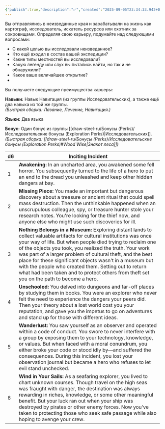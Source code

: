 ```yaml
---
{"publish":true,"description":"✅","created":"2025-09-05T23:34:33.942+02:00","modified":"2025-09-14T00:33:14.719+02:00","cssclasses":""}
---
```


Вы отправлялись в неизведанные края и зарабатывали на жизнь как картограф, исследователь, искатель ресурсов или охотник за сокровищами. Определяя свою карьеру, подумайте над следующими вопросами:
- С какой целью вы исследовали неизведанное?
- Кто ещё входил в состав вашей экспедиции?
- Какие типы местностей вы исследовали?
- Какую легенду или слух вы пытались найти, но так и не обнаружили?
- Какое ваше величайшее открытие?
- 
Вы получаете следующие преимущества карьеры:

**Навыки:** Навык Навигация (из группы Исследовательских), а также ещё два навыка из той же группы.  
_(Быстрая сборка: Лазание, Лечение, Навигация.)_

**Языки:** Два языка

**Бонус:** Один бонус из группы [[draw-steel-ru/Бонусы (Perks)/Исследовательские бонусы (Exploration Perks)\|Исследовательских]].  
_(Быстрая сборка: [[draw-steel-ru/Бонусы (Perks)/Исследовательские бонусы (Exploration Perks)#Wood Wise\|Знакот леса]])_

| d6  | Inciting Incident                                                                                                                                                                                                                                                                                                                                                                                                                                                                                                            |
| --- | ---------------------------------------------------------------------------------------------------------------------------------------------------------------------------------------------------------------------------------------------------------------------------------------------------------------------------------------------------------------------------------------------------------------------------------------------------------------------------------------------------------------------------- |
| 1   | **Awakening:** In an uncharted area, you awakened some fell horror. You subsequently turned to the life of a hero to put an end to the dread you unleashed and keep other hidden dangers at bay.                                                                                                                                                                                                                                                                                                                             |
| 2   | **Missing Piece:** You made an important but dangerous discovery about a treasure or ancient ritual that could spell mass destruction. Then the unthinkable happened when an unscrupulous colleague, spy, or treasure hunter stole your research notes. You're looking for the thief now, and anyone else who might use such discoveries for ill.                                                                                                                                                                            |
| 3   | **Nothing Belongs in a Museum:** Exploring distant lands to collect valuable artifacts for cultural institutions was once your way of life. But when people died trying to reclaim one of the objects you took, you realized the truth. Your work was part of a larger problem of cultural theft, and the best place for these significant objects wasn't in a museum but with the people who created them. Setting out to return what had been taken and to protect others from theft set you on the path to become a hero. |
| 4   | **Unschooled:** You delved into dungeons and far-off places by studying them in books. You were an explorer who never felt the need to experience the dangers your peers did. Then your theory about a lost world cost you your reputation, and gave you the impetus to go on adventures and stand up for those with different ideas.                                                                                                                                                                                        |
| 5   | **Wanderlust:** You saw yourself as an observer and operated within a code of conduct. You swore to never interfere with a group by exposing them to your technology, knowledge, or values. But when faced with a moral conundrum, you either broke your code or stood idly by—and suffered the consequences. During this incident, you lost your observation journal but became a hero who refuses to let evil stand unchecked.                                                                                             |
| 6   | **Wind in Your Sails:** As a seafaring explorer, you lived to chart unknown courses. Though travel on the high seas was fraught with danger, the destination was always rewarding in riches, knowledge, or some other meaningful benefit. But your luck ran out when your ship was destroyed by pirates or other enemy forces. Now you've taken to protecting those who seek safe passage while also hoping to avenge your crew.                                                                                             |
